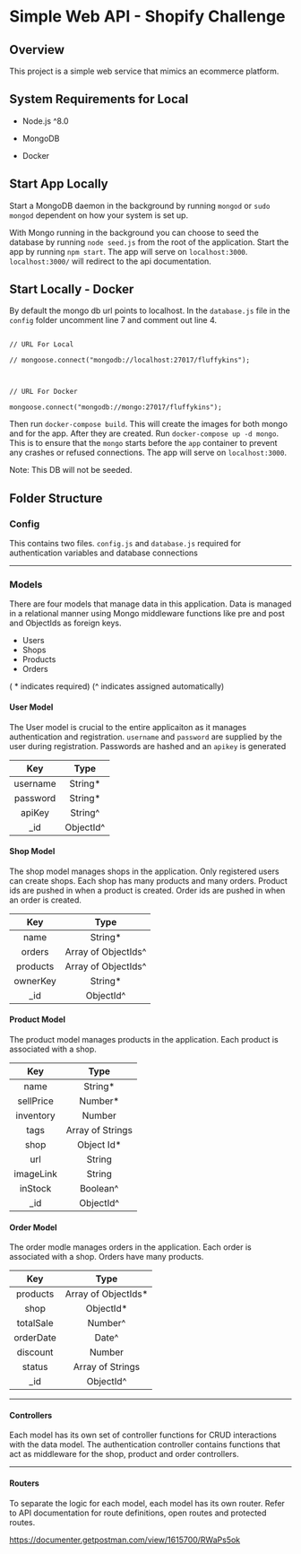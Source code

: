 # Simple Web API - Shopify Challenge


## Overview

This project is a simple web service that mimics an ecommerce platform.

  

## System Requirements for Local

- Node.js ^8.0

- MongoDB

- Docker

  

## Start App Locally

Start a MongoDB daemon in the background by running `mongod` or `sudo mongod` dependent on how your system is set up.

  

With Mongo running in the background you can choose to seed the database by running `node seed.js` from the root of the application. Start the app by running `npm start`. The app will serve on `localhost:3000`. 
`localhost:3000/` will redirect to the api documentation.

  

## Start Locally - Docker

By default the mongo db url points to localhost. In the `database.js` file in the `config` folder uncomment line 7 and comment out line 4.

```

// URL For Local

// mongoose.connect("mongodb://localhost:27017/fluffykins");

  

// URL For Docker

mongoose.connect("mongodb://mongo:27017/fluffykins");

```
Then run `docker-compose build`. This will create the images for both mongo and for the app. After they are created. Run `docker-compose up -d mongo`. This is to ensure that the `mongo` starts before the `app` container to prevent any crashes or refused connections. The app will serve on `localhost:3000`.

  

Note: This DB will not be seeded.

  

## Folder Structure

### Config
This contains two files. `config.js` and `database.js` required for authentication variables and database connections

---

### Models

There are four models that manage data in this application. Data is managed in a relational manner using Mongo middleware functions like pre and post and ObjectIds as foreign keys.
 - Users
 - Shops
 - Products
 - Orders

( * indicates required)
(^ indicates assigned automatically)

#### User Model

The User model is crucial to the entire applicaiton as it manages authentication and registration. `username` and `password` are supplied by the user during registration. Passwords are hashed and an `apikey` is generated

| Key |Type| 
|:--:|:--:|
| username |  String* | 
| password |  String* |
| apiKey | String^|
|_id| ObjectId^| 
   
  
#### Shop Model
The shop model manages shops in the application. Only registered users can create shops. Each shop has many products and many orders. Product ids are pushed in when a product is created. Order ids are pushed in when an order is created. 

| Key |Type  |
|:--:|:--:|
| name |  String*|
| orders |  Array of ObjectIds^ |
| products | Array of ObjectIds^|
| ownerKey | String* |
| _id | ObjectId^|

#### Product Model
The product model manages products in the application. Each product is associated with a shop. 

| Key |Type  |
|:--:|:--:|
| name |  String*|
| sellPrice |  Number* |
| inventory | Number|
| tags | Array of Strings|
| shop | Object Id* |
| url | String |
|imageLink | String |
| inStock | Boolean^ |
|_id| ObjectId^|

#### Order Model
The order modle manages orders in the application. Each order is associated with a shop. Orders have many products. 

| Key |Type  |
|:--:|:--:|
| products |  Array of ObjectIds* |
| shop | ObjectId* |
| totalSale | Number^ |
| orderDate | Date^ |
| discount | Number |
| status | Array of Strings|
| _id | ObjectId^|
  ---
  

#### Controllers
Each model has its own set of controller functions for CRUD interactions with the data model. The authentication controller contains functions that act as middleware for the shop, product and order controllers.

  ---

#### Routers

To separate the logic for each model, each model has its own router. Refer to API documentation for route definitions, open routes and protected routes.

https://documenter.getpostman.com/view/1615700/RWaPs5ok
